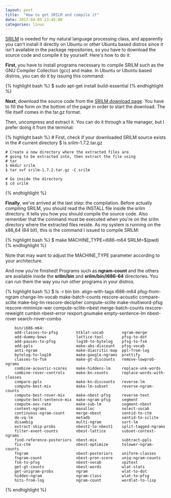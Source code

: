 ```yaml
---
layout: post
title:  "How to get SRILM and compile it"
date: 2017-04-05 13:45:00
categories: linux
---
```


[SRILM](http://www.speech.sri.com/projects/srilm/ "SRILM") is needed for my natural language processing class, and apparently
you can't install it directly on Ubuntu or other Ubuntu based distros since
it isn't available in the package repositories, so you have to download the
source code and compile it by yourself. Here's how to do it:

__First__, you have to install programs necessary to compile SRILM such as the GNU Compiler Collection (gcc) and make. In Ubuntu or
Ubuntu based distros, you can do it by issuing this command:

{% highlight bash %}
	$ sudo apt-get install build-essential
{% endhighlight %}

__Next__, download the source code from the [SRILM download page](http://www.speech.sri.com/projects/srilm/download.html "SRILM download"). You have to fill the form on the bottom of the page in order to start the download. The file itself comes in the tar.gz format.

Then, uncompress and extract it. You can do it through a file manager,
but I prefer doing it from the terminal:

{% highlight bash %}
	# First, check if your downloaded SRILM source exists in the
	# current directory
	$ ls
		srilm-1.7.2.tar.gz

	# Create a new directory where the extracted files are
	# going to be extracted into, then extract the file using
	# tar
	$ mkdir srilm
	$ tar xvf srilm-1.7.2.tar.gz -C srilm

	# Go inside the directory
	$ cd srilm
{% endhighlight %}

__Finally__, we've arrived at the last step: the compilation. Before actually 
compiling SRILM, you should read the INSTALL file inside the srilm directory. It 
tells you how you should compile the source code. Also remember that the command must be executed when you're on the srilm directory where the extracted files reside. As my system is running on the x86_64 (64 bit), this is the command I issued to compile SRILM:

{% highlight bash %}
	$ make MACHINE_TYPE=i686-m64 SRILM=$(pwd)
{% endhighlight %}

Note that may want to adjust the MACHINE_TYPE parameter according to your architecture.

And now you're finished! Programs such as **ngram-count** and the others are available inside the __srilm/bin__ and  __srilm/bin/i686-64__ directories. You can run them the way you run other programs in your distros.

{% highlight bash %}
	$ ls -r bin
		bin:
		align-with-tags       i686-m64             pfsg-from-ngram
		change-lm-vocab       make-batch-counts    rescore-acoustic
		compare-sclite        make-big-lm          rescore-decipher
		compute-sclite        make-multiword-pfsg  rescore-minimize-wer
		compute-sclite-nbest  merge-batch-counts   rescore-reweight
		cumbin                nbest-error          rexport.gnumake
		empty-sentence-lm     nbest-rover          search-rover-combo

		bin/i686-m64:
		add-classes-to-pfsg        htklat-vocab        ngram-merge
		add-dummy-bows             lattice-tool        pfsg-to-dot
		add-pauses-to-pfsg         log10-to-bytelog    pfsg-to-fsm
		add-ppls                   make-abs-discount   pfsg-vocab
		anti-ngram                 make-diacritic-map  ppl-from-log
		bytelog-to-log10           make-google-ngrams  prettify
		classes-to-fsm             make-gt-discounts   remove-lowprob-ngrams
		combine-acoustic-scores    make-hiddens-lm     replace-unk-words
		combine-rover-controls     make-kn-counts      replace-words-with-classes
		compare-ppls               make-kn-discounts   reverse-lm
		compute-best-mix           make-lm-subset      reverse-ngram-counts
		compute-best-rover-mix     make-nbest-pfsg     reverse-text
		compute-best-sentence-mix  make-ngram-pfsg     segment
		compute-oov-rate           make-sub-lm         segment-nbest
		context-ngrams             maxalloc            select-vocab
		continuous-ngram-count     merge-nbest         sentid-to-ctm
		de-vq-lm                   metadb              sentid-to-sclite
		disambig                   multi-ngram         sort-lm
		extract-skip-probs         nbest2-to-nbest1    split-tagged-ngrams
		filter-event-counts        nbest-lattice       subset-context-ngrams
		find-reference-posteriors  nbest-mix           subtract-ppls
		fix-ctm                    nbest-optimize      tolower-ngram-counts
		fngram                     nbest-posteriors    uniform-classes
		fngram-count               nbest-pron-score    uniq-ngram-counts
		fsm-to-pfsg                nbest-vocab         vp2text
		get-gt-counts              nbest-words         wlat-stats
		get-unigram-probs          ngram               wlat-to-dot
		hidden-ngram               ngram-class         wlat-to-pfsg
		hits-from-log              ngram-count         wordlat-to-lisp
{% endhighlight %}